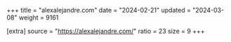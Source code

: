 +++
title = "alexalejandre.com"
date = "2024-02-21"
updated = "2024-03-08"
weight = 9161

[extra]
source = "https://alexalejandre.com/"
ratio = 23
size = 9
+++
